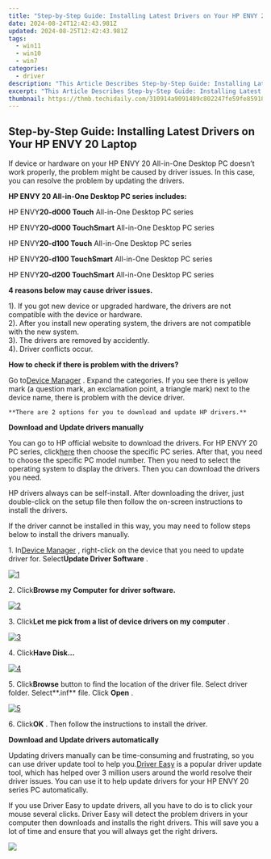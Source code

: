 ```yaml
---
title: "Step-by-Step Guide: Installing Latest Drivers on Your HP ENVY 20 Laptop"
date: 2024-08-24T12:42:43.981Z
updated: 2024-08-25T12:42:43.981Z
tags:
  - win11
  - win10
  - win7
categories:
  - driver
description: "This Article Describes Step-by-Step Guide: Installing Latest Drivers on Your HP ENVY 20 Laptop"
excerpt: "This Article Describes Step-by-Step Guide: Installing Latest Drivers on Your HP ENVY 20 Laptop"
thumbnail: https://thmb.techidaily.com/310914a9091489c802247fe59fe85918c611bccb81eaf0425c85e3bbe8a07c5a.jpg
---
```


## Step-by-Step Guide: Installing Latest Drivers on Your HP ENVY 20 Laptop

If device or hardware on your HP ENVY 20 All-in-One Desktop PC doesn’t work properly, the problem might be caused by driver issues. In this case, you can resolve the problem by updating the drivers.

 **HP ENVY 20 All-in-One Desktop PC series includes:**

  HP ENVY**20-d000 Touch** All-in-One Desktop PC series

 HP ENVY**20-d000 TouchSmart** All-in-One Desktop PC series

 HP ENVY**20-d100 Touch** All-in-One Desktop PC series

 HP ENVY**20-d100 TouchSmart** All-in-One Desktop PC series

 HP ENVY**20-d200 TouchSmart** All-in-One Desktop PC series

  **4 reasons below may cause driver issues.** 

 1). If you got new device or upgraded hardware, the drivers are not compatible with the device or hardware.  
 2). After you install new operating system, the drivers are not compatible with the new system.  
 3). The drivers are removed by accidently.  
 4). Driver conflicts occur.

  **How to check if there is problem with the drivers?** 

 Go to[Device Manager](https://tools.techidaily.com/drivereasy/download/) . Expand the categories. If you see there is yellow mark (a question mark, an exclamation point, a triangle mark) next to the device name, there is problem with the device driver.

    **There are 2 options for you to download and update HP drivers.** 

 **Download and Update drivers manually**

 You can go to HP official website to download the drivers. For HP ENVY 20 PC series, click[here](http://h20180.www2.hp.com/apps/Nav?h%5Fpagetype=s-002&h%5Flang=en&h%5Fcc=us&h%5Fproduct=5295883&h%5Fclient=S-A-R163-1&h%5Fpage=hpcom&lang=en&cc=us) then choose the specific PC series. After that, you need to choose the specific PC model number. Then you need to select the operating system to display the drivers. Then you can download the drivers you need.

 HP drivers always can be self-install. After downloading the driver, just double-click on the setup file then follow the on-screen instructions to install the drivers.

  If the driver cannot be installed in this way, you may need to follow steps below to install the drivers manually.

 1\. In[Device Manager](https://tools.techidaily.com/drivereasy/download/) , right-click on the device that you need to update driver for. Select**Update Driver Software** .

 [![1](https://images.drivereasy.com/wp-content/uploads/2015/11/1.png)](https://images.drivereasy.com/wp-content/uploads/2015/11/1.png) 

 2\. Click**Browse my Computer for driver software.** 

 [![2](https://images.drivereasy.com/wp-content/uploads/2015/11/2-500x366.png)](https://images.drivereasy.com/wp-content/uploads/2015/11/2.png) 

 3\. Click**Let me pick from a list of device drivers on my computer** .

 [![3](https://images.drivereasy.com/wp-content/uploads/2015/11/3-500x366.png)](https://images.drivereasy.com/wp-content/uploads/2015/11/3.png) 

 4\. Click**Have Disk…** 

 [![4](https://images.drivereasy.com/wp-content/uploads/2015/11/4-500x366.png)](https://images.drivereasy.com/wp-content/uploads/2015/11/4.png) 

 5\. Click**Browse** button to find the location of the driver file. Select driver folder. Select**.inf** file. Click **Open** .

[![5](https://images.drivereasy.com/wp-content/uploads/2015/11/5.png)](https://images.drivereasy.com/wp-content/uploads/2015/11/5.png) 

 6\. Click**OK** . Then follow the instructions to install the driver.

  **Download and Update drivers automatically** 

 Updating drivers manually can be time-consuming and frustrating, so you can use driver update tool to help you.[Driver Easy](https://tools.techidaily.com/drivereasy/download/) is a popular driver update tool, which has helped over 3 million users around the world resolve their driver issues. You can use it to help update drivers for your HP ENVY 20 series PC automatically.

  If you use Driver Easy to update drivers, all you have to do is to click your mouse several clicks. Driver Easy will detect the problem drivers in your computer then downloads and installs the right drivers. This will save you a lot of time and ensure that you will always get the right drivers.

<ins class="adsbygoogle"
     style="display:block"
     data-ad-format="autorelaxed"
     data-ad-client="ca-pub-7571918770474297"
     data-ad-slot="1223367746"></ins>



<ins class="adsbygoogle"
     style="display:block"
     data-ad-client="ca-pub-7571918770474297"
     data-ad-slot="8358498916"
     data-ad-format="auto"
     data-full-width-responsive="true"></ins>



<!-- affiliate ads begin -->
<a href="https://store.massmailsoftware.com/order/checkout.php?PRODS=1300375&QTY=1&AFFILIATE=108875&CART=1"><img src="https://secure.avangate.com/images/merchant/dc87c13749315c7217cdc4ac692e704c/banera_for_partners-15_%281%29.jpg" border="0"></a>
<!-- affiliate ads end -->